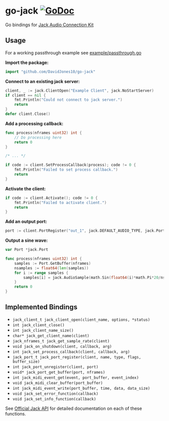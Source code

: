 # go-jack [![GoDoc](https://godoc.org/github.com/DavidJones10/go-jack?status.svg)](https://godoc.org/github.com/DavidJones10/go-jack)
Go bindings for [Jack Audio Connection Kit](http://jackaudio.org/)

## Usage

For a working passthrough example see [example/passthrough.go](https://github.com/DavidJones10/go-jack/blob/master/example/passthrough.go)

**Import the package:**
```go
import "github.com/DavidJones10/go-jack"
```

**Connect to an existing jack server:**
```go
client, _ := jack.ClientOpen("Example Client", jack.NoStartServer)
if client == nil {
	fmt.Println("Could not connect to jack server.")
	return
}
defer client.Close()
```

**Add a processing callback:**
```go
func process(nframes uint32) int {
	// Do processing here
	return 0
}

/* ... */

if code := client.SetProcessCallback(process); code != 0 {
	fmt.Println("Failed to set process callback.")
	return
}
```

**Activate the client:**
```go
if code := client.Activate(); code != 0 {
	fmt.Println("Failed to activate client.")
	return
}
```

**Add an output port:**
```go
port := client.PortRegister("out_1", jack.DEFAULT_AUDIO_TYPE, jack.PortIsOutput, 0)
```

**Output a sine wave:**
```go
var Port *jack.Port

func process(nframes uint32) int {
	samples := Port.GetBuffer(nframes)
	nsamples := float64(len(samples))
	for i := range samples {
		samples[i] = jack.AudioSample(math.Sin(float64(i)*math.Pi*20/nsamples) / 2)
	}
	return 0
}
```

## Implemented Bindings
 - `jack_client_t jack_client_open(client_name, options, *status)`
 - `int jack_client_close()`
 - `int jack_client_name_size()`
 - `char* jack_get_client_name(client)`
 - `jack_nframes_t jack_get_sample_rate(client)`
 - `void jack_on_shutdown(client, callback, arg)`
 - `int jack_set_process_callback(client, callback, arg)`
 - `jack_port_t jack_port_register(client, name, type, flags, buffer_size)`
 - `int jack_port_unregister(client, port)`
 - `void* jack_port_get_buffer(port, nframes)`
 - `int jack_midi_event_get(event, port_buffer, event_index)`
 - `void jack_midi_clear_buffer(port_buffer)`
 - `int jack_midi_event_write(port_buffer, time, data, data_size)`
 - `void jack_set_error_function(callback)`
 - `void jack_set_info_function(callback)`

See [Official Jack API](http://jackaudio.org/api/jack_8h.html) for detailed documentation on each of these functions.
